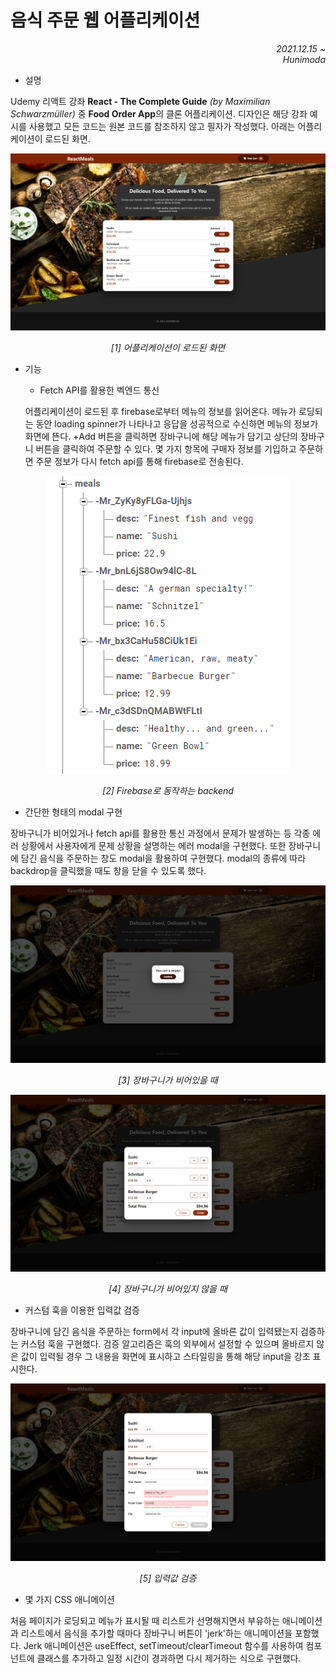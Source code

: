 # 음식 주문 웹 어플리케이션

_<div align="right">2021.12.15 ~</div>_
_<div align="right">Hunimoda</div>_

- 설명

Udemy 리액트 강좌 **React - The Complete Guide** _(by Maximilian Schwarzmüller)_ 중 **Food Order App**의 클론 어플리케이션. 디자인은 해당 강좌 예시를 사용했고 모든 코드는 원본 코드를 참조하지 않고 필자가 작성했다. 아래는 어플리케이션이 로드된 화면.

<div align="center"><img src="images/initial-screen.png"></div>

_<div align="center">[1] 어플리케이션이 로드된 화면</div>_

- 기능

  - Fetch API를 활용한 벡엔드 통신

  어플리케이션이 로드된 후 firebase로부터 메뉴의 정보를 읽어온다. 메뉴가 로딩되는 동안 loading spinner가 나타나고 응답을 성공적으로 수신하면 메뉴의 정보가 화면에 뜬다. +Add 버튼을 클릭하면 장바구니에 해당 메뉴가 담기고 상단의 장바구니 버튼을 클릭하여 주문할 수 있다. 몇 가지 항목에 구매자 정보를 기입하고 주문하면 주문 정보가 다시 fetch api를 통해 firebase로 전송된다.

<div align="center"><img src="images/firebase_realtime-database.png"></div>

_<div align="center">[2] Firebase로 동작하는 backend</div>_

- 간단한 형태의 modal 구현

장바구니가 비어있거나 fetch api를 활용한 통신 과정에서 문제가 발생하는 등 각종 에러 상황에서 사용자에게 문제 상황을 설명하는 에러 modal을 구현했다. 또한 장바구니에 담긴 음식을 주문하는 창도 modal을 활용하여 구현했다. modal의 종류에 따라 backdrop을 클릭했을 때도 창을 닫을 수 있도록 했다.

<div align="center"><img src="images/error-modal_empty-cart.png"></div>

_<div align="center">[3] 장바구니가 비어있을 때</div>_

<div align="center"><img src="images/order-modal.png"></div>

_<div align="center">[4] 장바구니가 비어있지 않을 때</div>_

- 커스텀 훅을 이용한 입력값 검증

장바구니에 담긴 음식을 주문하는 form에서 각 input에 올바른 값이 입력됐는지 검증하는 커스텀 훅을 구현했다. 검증 알고리즘은 훅의 외부에서 설정할 수 있으며 올바르지 않은 값이 입력될 경우 그 내용을 화면에 표시하고 스타일링을 통해 해당 input을 강조 표시한다.

<div align="center"><img src="images/input-validation.png"></div>

_<div align="center">[5] 입력값 검증</div>_

- 몇 가지 CSS 애니메이션

처음 페이지가 로딩되고 메뉴가 표시될 때 리스트가 선명해지면서 부유하는 애니메이션과 리스트에서 음식을 추가할 때마다 장바구니 버튼이 'jerk'하는 애니메이션을 포함했다. Jerk 애니메이션은 useEffect, setTimeout/clearTimeout 함수를 사용하여 컴포넌트에 클래스를 추가하고 일정 시간이 경과하면 다시 제거하는 식으로 구현했다.
